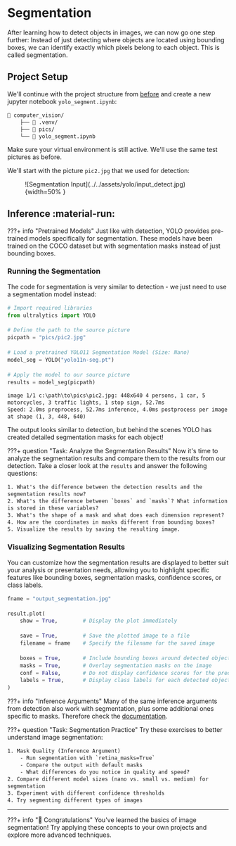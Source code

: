 # Segmentation

After learning how to detect objects in images, we can now go one step further: Instead of just detecting where objects are located using bounding boxes, we can identify exactly which pixels belong to each object. This is called segmentation.

## Project Setup
We'll continue with the project structure from [before](../detection.md#project-setup) and create a new jupyter notebook `yolo_segment.ipynb`:
```hl_lines="4"
📁 computer_vision/
    ├── 📁 .venv/
    ├── 📁 pics/
    └── 📄 yolo_segment.ipynb
```
Make sure your virtual environment is still active. We'll use the same test pictures as before.

We'll start with the picture `pic2.jpg` that we used for detection:

<figure markdown="span"> ![Segmentation Input](../../assets/yolo/input_detect.jpg){width=50% } </figure>

## Inference :material-run:

???+ info "Pretrained Models"
    Just like with detection, YOLO provides pre-trained models specifically for segmentation. These models have been trained on the COCO dataset but with segmentation masks instead of just bounding boxes.

### Running the Segmentation

The code for segmentation is very similar to detection - we just need to use a segmentation model instead:

```python
# Import required libraries
from ultralytics import YOLO

# Define the path to the source picture
picpath = "pics/pic2.jpg"

# Load a pretrained YOLO11 Segmentation Model (Size: Nano)
model_seg = YOLO("yolo11n-seg.pt")

# Apply the model to our source picture
results = model_seg(picpath)
```
```title=">>> Output"
image 1/1 c:\path\to\pics\pic2.jpg: 448x640 4 persons, 1 car, 5 motorcycles, 3 traffic lights, 1 stop sign, 52.7ms
Speed: 2.0ms preprocess, 52.7ms inference, 4.0ms postprocess per image at shape (1, 3, 448, 640)
```

The output looks similar to detection, but behind the scenes YOLO has created detailed segmentation masks for each object!

???+ question "Task: Analyze the Segmentation Results"
    Now it's time to analyze the segmentation results and compare them to the results from our detection. Take a closer look at the `results` and answer the following questions:

    1. What's the difference between the detection results and the segmentation results now? 
    2. What's the difference between `boxes` and `masks`? What information is stored in these variables?
    3. What's the shape of a mask and what does each dimension represent?
    4. How are the coordinates in masks different from bounding boxes?
    5. Visualize the results by saving the resulting image. 


### Visualizing Segmentation Results

You can customize how the segmentation results are displayed to better suit your analysis or presentation needs, allowing you to highlight specific features like bounding boxes, segmentation masks, confidence scores, or class labels.

```python
fname = "output_segmentation.jpg"

result.plot(
    show = True,        # Display the plot immediately

    save = True,        # Save the plotted image to a file
    filename = fname    # Specify the filename for the saved image

    boxes = True,       # Include bounding boxes around detected objects
    masks = True,       # Overlay segmentation masks on the image
    conf = False,       # Do not display confidence scores for the predictions
    labels = True,      # Display class labels for each detected object
)
```

???+ info "Inference Arguments"
    Many of the same inference arguments from detection also work with segmentation, plus some additional ones specific to masks. Therefore check the [documentation](https://docs.ultralytics.com/modes/predict/#inference-arguments).
    

???+ question "Task: Segmentation Practice"
    Try these exercises to better understand image segmentation:

    1. Mask Quality (Inference Argument)
        - Run segmentation with `retina_masks=True`
        - Compare the output with default masks
        - What differences do you notice in quality and speed?
    2. Compare different model sizes (nano vs. small vs. medium) for segmentation
    3. Experiment with different confidence thresholds
    4. Try segmenting different types of images

--- 
???+ info "🎉 Congratulations"
    You've learned the basics of image segmentation! Try applying these concepts to your own projects and explore more advanced techniques.
